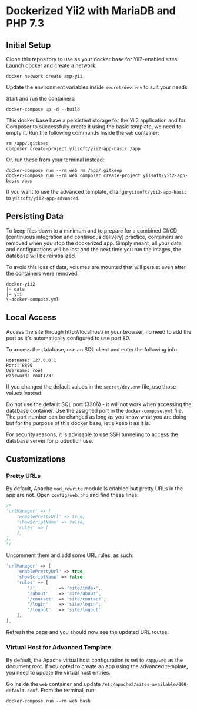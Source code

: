 # Dockerized Yii2 with MariaDB and PHP 7.3

## Initial Setup

Clone this repository to use as your docker base for Yii2-enabled sites. Launch docker and create a network:

```
docker network create amp-yii
```

Update the environment variables inside `secret/dev.env` to suit your needs.

Start and run the containers:

```
docker-compose up -d --build
```

This docker base have a persistent storage for the Yii2 application and for Composer to successfully create it using the basic template, we need to empty it. Run the following commands inside the `web` container:

```
rm /app/.gitkeep
composer create-project yiisoft/yii2-app-basic /app
```

Or, run these from your terminal instead:

```
docker-compose run --rm web rm /app/.gitkeep
docker-compose run --rm web composer create-project yiisoft/yii2-app-basic /app
```

If you want to use the advanced template, change `yiisoft/yii2-app-basic` to `yiisoft/yii2-app-advanced`.

## Persisting Data

To keep files down to a minimum and to prepare for a combined CI/CD (continuous integration and continuous delivery) practice, containers are removed when you stop the dockerized app. Simply meant, all your data and configurations will be lost and the next time you run the images, the database will be reinitialized.

To avoid this loss of data, volumes are mounted that will persist even after the containers were removed.

```
docker-yii2
|- data
|- yii
\-docker-compose.yml
```

## Local Access

Access the site through http://localhost/ in your browser, no need to add the port as it's automatically configured to use port 80.

To access the database, use an SQL client and enter the following info:

```
Hostname: 127.0.0.1
Port: 8890
Username: root
Password: root123!
```

If you changed the default values in the `secret/dev.env` file, use those values instead.

Do not use the default SQL port (3306) - it will not work when accessing the database container. Use the assigned port in the `docker-compose.yml` file. The port number can be changed as long as you know what you are doing but for the purpose of this docker base, let's keep it as it is.

For security reasons, it is advisable to use SSH tunneling to access the database server for production use.

## Customizations

### Pretty URLs

By default, Apache `mod_rewrite` module is enabled but pretty URLs in the app are not. Open `config/web.php` and find these lines:

```php
/*
'urlManager' => [
    'enablePrettyUrl' => true,
    'showScriptName' => false,
    'rules' => [
    ],
],
*/
```

Uncomment them and add some URL rules, as such:

```php
'urlManager' => [
    'enablePrettyUrl' => true,
    'showScriptName' => false,
    'rules' => [
        '/'         => 'site/index',
        '/about'    => 'site/about',
        '/contact'  => 'site/contact',
        '/login'    => 'site/login',
        '/logout'   => 'site/logout'
    ],
],
```

Refresh the page and you should now see the updated URL routes.

### Virtual Host for Advanced Template

By default, the Apache virtual host configuration is set to `/app/web` as the document root. If you opted to create an app using the advanced template, you need to update the virtual host entries.

Go inside the `web` container and update `/etc/apache2/sites-available/000-default.conf`. From the terminal, run:

```
docker-compose run --rm web bash
```